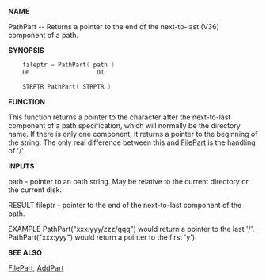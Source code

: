 
**NAME**

PathPart -- Returns a pointer to the end of the next-to-last (V36)
component of a path.

**SYNOPSIS**

```c
    fileptr = PathPart( path )
    D0                   D1

    STRPTR PathPart( STRPTR )

```
**FUNCTION**

This function returns a pointer to the character after the next-to-last
component of a path specification, which will normally be the directory
name.  If there is only one component, it returns a pointer to the
beginning of the string.  The only real difference between this and
[FilePart](FilePart.md) is the handling of '/'.

**INPUTS**

path - pointer to an path string.  May be relative to the current
directory or the current disk.

RESULT
fileptr - pointer to the end of the next-to-last component of the path.

EXAMPLE
PathPart(&#034;xxx:yyy/zzz/qqq&#034;) would return a pointer to the last '/'.
PathPart(&#034;xxx:yyy&#034;) would return a pointer to the first 'y').

**SEE ALSO**

[FilePart](FilePart.md), [AddPart](AddPart.md)
